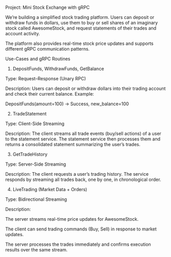 Project: Mini Stock Exchange with gRPC

We’re building a simplified stock trading platform.
Users can deposit or withdraw funds in dollars, use them to buy or sell shares of an imaginary stock called AwesomeStock, and request statements of their trades and account activity.

The platform also provides real-time stock price updates and supports different gRPC communication patterns.

Use-Cases and gRPC Routines
1. DepositFunds, WithdrawFunds, GetBalance

Type: Request–Response (Unary RPC)

Description:
Users can deposit or withdraw dollars into their trading account and check their current balance.
Example:

DepositFunds(amount=100) → Success, new_balance=100

2. TradeStatement

Type: Client-Side Streaming

Description:
The client streams all trade events (buy/sell actions) of a user to the statement service.
The statement service then processes them and returns a consolidated statement summarizing the user’s trades.

3. GetTradeHistory

Type: Server-Side Streaming

Description:
The client requests a user’s trading history.
The service responds by streaming all trades back, one by one, in chronological order.

4. LiveTrading (Market Data + Orders)

Type: Bidirectional Streaming

Description:

The server streams real-time price updates for AwesomeStock.

The client can send trading commands (Buy, Sell) in response to market updates.

The server processes the trades immediately and confirms execution results over the same stream.
